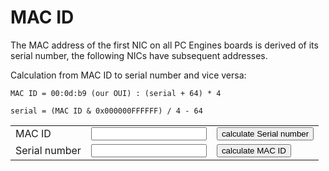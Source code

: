 # MAC ID

The MAC address of the first NIC on all PC Engines boards is derived of its serial number, the following NICs have subsequent addresses.

Calculation from MAC ID to serial number and vice versa:

`MAC ID = 00:0d:b9 (our OUI) : (serial + 64) * 4`

`serial = (MAC ID & 0x000000FFFFFF) / 4 - 64`

<script type="text/javascript" src="https://ajax.googleapis.com/ajax/libs/jquery/1.10.2/jquery.min.js"></script>
<script type="text/javascript">

	function calculate_mac(serial_nr){
		serial_nr = parseInt(serial_nr.replace('?','_').split("_")[0].replace('WN',''), 10);
		var mac = (serial_nr+64)*4;
		mac = mac.toString(16);
		mac = "000000" + mac;
		mac = mac.substr(-6);
		mac = mac.substring(0,2) + ":" + mac.substring(2,4) + ":" + mac.substring(4,6);
		$("#mac_id").val('00:0d:b9:' + mac);
	};
	function calculate_serial(mac){
		serial_nr = mac.split(':').join('');
		var len = serial_nr.length;
		serial_nr = serial_nr.substring(len-6,len);
		serial_nr = parseInt(serial_nr, 16)/4-64;
		$("#serial_nr").val(Math.trunc(serial_nr));
	};

</script>

<table>
	<tr>
		<td>MAC ID</td>
		<td><input id="mac_id"></td>
		<td><button onclick="calculate_serial($('#mac_id').val())">calculate Serial number</button></td>
	</tr>
	<tr>
		<td>Serial number</td>
		<td><input id="serial_nr"></td>
		<td><button onclick="calculate_mac($('#serial_nr').val())">calculate MAC ID</button></td>
	</tr>
</table>

